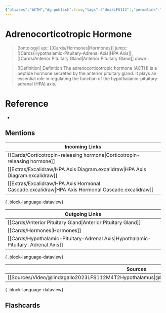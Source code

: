 ```yaml
---
{"aliases":"ACTH","dg-publish":true,"tags":["Uni/LFS112"],"permalink":"/cards/adrenocorticotropic-hormone/","dgPassFrontmatter":true}
---
```


# Adrenocorticotropic Hormone

> [!ontology]
> up:: [[Cards/Hormones\|Hormones]]
> jump:: [[Cards/Hypothalamic-Pituitary-Adrenal Axis\|HPA Axis]], [[Cards/Anterior Pituitary Gland\|Anterior Pituitary Gland]]
> down:: 

> [!Definition] Definition
> The adrenocorticotropic hormone (ACTH) is a peptide hormone secreted by the anterior pituitary gland. It plays an essential role in regulating the function of the hypothalamic-pituitary-adrenal (HPA) axis.

# Reference

- 

## Mentions

| Incoming Links                                                                                      |
| --------------------------------------------------------------------------------------------------- |
| [[Cards/Corticotropin-releasing hormone\|Corticotropin-releasing hormone]]                       |
| [[Extras/Excalidraw/HPA Axis Diagram.excalidraw\|HPA Axis Diagram.excalidraw]]                   |
| [[Extras/Excalidraw/HPA Axis Hormonal Cascade.excalidraw\|HPA Axis Hormonal Cascade.excalidraw]] |

{ .block-language-dataview}

| Outgoing Links                                                                        |
| ------------------------------------------------------------------------------------- |
| [[Cards/Anterior Pituitary Gland\|Anterior Pituitary Gland]]                       |
| [[Cards/Hormones\|Hormones]]                                                       |
| [[Cards/Hypothalamic-Pituitary-Adrenal Axis\|Hypothalamic-Pituitary-Adrenal Axis]] |

{ .block-language-dataview}

| Sources                                                                                           |
| ------------------------------------------------------------------------------------------------- |
| [[Sources/Video/@lindagallo2023LFS112M4T2Hypothalamus\|@lindagallo2023LFS112M4T2Hypothalamus]] |

{ .block-language-dataview}

## Flashcards